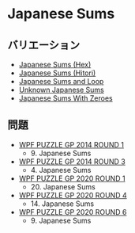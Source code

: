 # Japanese Sums

## バリエーション
- [Japanese Sums (Hex)](japanesesums-hex.md)
- [Japanese Sums (Hitori)](japanesesums-hitori.md)
- [Japanese Sums and Loop](japanesesums-loop.md)
- [Unknown Japanese Sums](japanesesums-unknowns.md)
- [Japanese Sums With Zeroes](japanesesums-withzero.md)

## 問題
- [WPF PUZZLE GP 2014 ROUND 1](../questions/wpfpgp2014-1.md)
	- 9\. Japanese Sums
- [WPF PUZZLE GP 2014 ROUND 3](../questions/wpfpgp2014-3.md)
	- 4\. Japanese Sums
- [WPF PUZZLE GP 2020 ROUND 1](../questions/wpfpgp2020-1.md)
	- 20\. Japanese Sums
- [WPF PUZZLE GP 2020 ROUND 4](../questions/wpfpgp2020-4.md)
	- 14\. Japanese Sums
- [WPF PUZZLE GP 2020 ROUND 6](../questions/wpfpgp2020-6.md)
	- 9\. Japanese Sums
